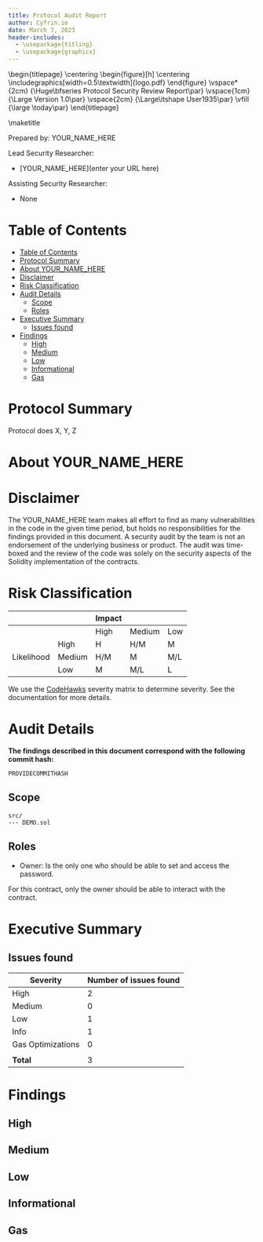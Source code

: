```yaml
---
title: Protocol Audit Report
author: Cyfrin.io
date: March 7, 2023
header-includes:
  - \usepackage{titling}
  - \usepackage{graphicx}
---
```

<!-- Template is set up to use a logo on main page titled 'logo.pdf' -->
\begin{titlepage}
    \centering
    \begin{figure}[h]
        \centering
        \includegraphics[width=0.5\textwidth]{logo.pdf} 
    \end{figure}
    \vspace*{2cm}
    {\Huge\bfseries Protocol Security Review Report\par}
    \vspace{1cm}
    {\Large Version 1.0\par}
    \vspace{2cm}
    {\Large\itshape User1935\par}
    \vfill
    {\large \today\par}
\end{titlepage}

\maketitle

<!-- Your report starts here! -->

Prepared by: YOUR_NAME_HERE

Lead Security Researcher: 

- [YOUR_NAME_HERE](enter your URL here)

Assisting Security Researcher:

- None

# Table of Contents
- [Table of Contents](#table-of-contents)
- [Protocol Summary](#protocol-summary)
- [About YOUR\_NAME\_HERE](#about-your_name_here)
- [Disclaimer](#disclaimer)
- [Risk Classification](#risk-classification)
- [Audit Details](#audit-details)
  - [Scope](#scope)
  - [Roles](#roles)
- [Executive Summary](#executive-summary)
  - [Issues found](#issues-found)
- [Findings](#findings)
  - [High](#high)
  - [Medium](#medium)
  - [Low](#low)
  - [Informational](#informational)
  - [Gas](#gas)

# Protocol Summary

Protocol does X, Y, Z

# About YOUR_NAME_HERE

<!-- Tell people about you! -->

# Disclaimer

The YOUR_NAME_HERE team makes all effort to find as many vulnerabilities in the code in the given time period, but holds no responsibilities for the findings provided in this document. A security audit by the team is not an endorsement of the underlying business or product. The audit was time-boxed and the review of the code was solely on the security aspects of the Solidity implementation of the contracts.

# Risk Classification

|            |        | Impact |        |     |
| ---------- | ------ | ------ | ------ | --- |
|            |        | High   | Medium | Low |
|            | High   | H      | H/M    | M   |
| Likelihood | Medium | H/M    | M      | M/L |
|            | Low    | M      | M/L    | L   |

We use the [CodeHawks](https://docs.codehawks.com/hawks-auditors/how-to-evaluate-a-finding-severity) severity matrix to determine severity. See the documentation for more details.

# Audit Details 

**The findings described in this document correspond with the following commit hash:**
```
PROVIDECOMMITHASH
```

## Scope 

```
src/
--- DEMO.sol
```

## Roles

- Owner: Is the only one who should be able to set and access the password.

For this contract, only the owner should be able to interact with the contract.

# Executive Summary
## Issues found

| Severity          | Number of issues found |
| ----------------- | ---------------------- |
| High              | 2                      |
| Medium            | 0                      |
| Low               | 1                      |
| Info              | 1                      |
| Gas Optimizations | 0                      |
|                   |                        |
| **Total**         | 3                      |


# Findings
## High
## Medium
## Low 
## Informational
## Gas 